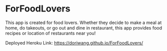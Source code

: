 # ForFoodLovers

This app is created for food lovers. Whether they decide to make a meal at home, do takeouts, or go out and dine in restaurant, this app provides food recipes or location of restaurants near you!

Deployed Heroku Link: https://doriwang.github.io/ForFoodLovers/
